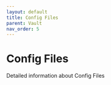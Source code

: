 ```yaml
---
layout: default
title: Config Files
parent: Vault
nav_order: 5
---
```

# Config Files

Detailed information about Config Files